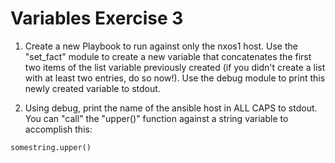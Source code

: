 # Variables Exercise 3

1. Create a new Playbook to run against only the nxos1 host. Use the "set_fact" module to create a new variable that concatenates the first two items of the list variable previously created (if you didn't create a list with at least two entries, do so now!). Use the debug module to print this newly created variable to stdout.

2. Using debug, print the name of the ansible host in ALL CAPS to stdout. You can "call" the "upper()" function against a string variable to accomplish this:

```
somestring.upper()
```
